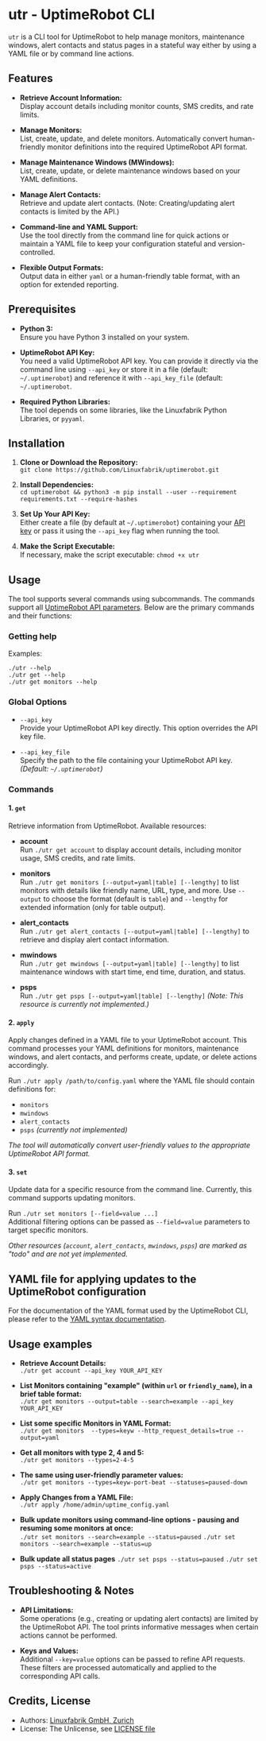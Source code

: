 # utr - UptimeRobot CLI

`utr` is a CLI tool for UptimeRobot to help manage monitors, maintenance windows, alert contacts and status pages in a stateful way either by using a YAML file or by command line actions.


## Features

- **Retrieve Account Information:**  
  Display account details including monitor counts, SMS credits, and rate limits.

- **Manage Monitors:**  
  List, create, update, and delete monitors. Automatically convert human-friendly monitor definitions into the required UptimeRobot API format.

- **Manage Maintenance Windows (MWindows):**  
  List, create, update, or delete maintenance windows based on your YAML definitions.

- **Manage Alert Contacts:**  
  Retrieve and update alert contacts. (Note: Creating/updating alert contacts is limited by the API.)

- **Command-line and YAML Support:**  
  Use the tool directly from the command line for quick actions or maintain a YAML file to keep your configuration stateful and version-controlled.

- **Flexible Output Formats:**  
  Output data in either `yaml` or a human-friendly table format, with an option for extended reporting.


## Prerequisites

- **Python 3:**  
  Ensure you have Python 3 installed on your system.

- **UptimeRobot API Key:**  
  You need a valid UptimeRobot API key. You can provide it directly via the command line using `--api_key` or store it in a file (default: `~/.uptimerobot`) and reference it with `--api_key_file` (default: `~/.uptimerobot`.

- **Required Python Libraries:**  
  The tool depends on some libraries, like the Linuxfabrik Python Libraries, or `pyyaml`.


## Installation

1. **Clone or Download the Repository:**  
   `git clone https://github.com/Linuxfabrik/uptimerobot.git`

2. **Install Dependencies:**  
  `cd uptimerobot && python3 -m pip install --user --requirement requirements.txt --require-hashes`

3. **Set Up Your API Key:**  
  Either create a file (by default at `~/.uptimerobot`) containing your [API key](https://dashboard.uptimerobot.com/integrations) or pass it using the `--api_key` flag when running the tool.

4. **Make the Script Executable:**  
  If necessary, make the script executable: `chmod +x utr`


## Usage

The tool supports several commands using subcommands. The commands support all [UptimeRobot API parameters](https://uptimerobot.com/api/). Below are the primary commands and their functions:


### Getting help

Examples:

    ./utr --help
    ./utr get --help
    ./utr get monitors --help


### Global Options

- `--api_key`  
  Provide your UptimeRobot API key directly. This option overrides the API key file.

- `--api_key_file`  
  Specify the path to the file containing your UptimeRobot API key. *(Default: `~/.uptimerobot`)*


### Commands

#### 1. `get`

Retrieve information from UptimeRobot. Available resources:

- **account**  
  Run `./utr get account` to display account details, including monitor usage, SMS credits, and rate limits.

- **monitors**  
  Run `./utr get monitors [--output=yaml|table] [--lengthy]` to list monitors with details like friendly name, URL, type, and more. Use `--output` to choose the format (default is `table`) and `--lengthy` for extended information (only for table output).

- **alert_contacts**  
  Run `./utr get alert_contacts [--output=yaml|table] [--lengthy]` to retrieve and display alert contact information.

- **mwindows**  
  Run `./utr get mwindows [--output=yaml|table] [--lengthy]` to list maintenance windows with start time, end time, duration, and status.

- **psps**  
  Run `./utr get psps [--output=yaml|table] [--lengthy]` *(Note: This resource is currently not implemented.)*


#### 2. `apply`

Apply changes defined in a YAML file to your UptimeRobot account. This command processes your YAML definitions for monitors, maintenance windows, and alert contacts, and performs create, update, or delete actions accordingly.

Run `./utr apply /path/to/config.yaml` where the YAML file should contain definitions for:
- `monitors`
- `mwindows`
- `alert_contacts`
- `psps` *(currently not implemented)*

*The tool will automatically convert user-friendly values to the appropriate UptimeRobot API format.*


#### 3. `set`

Update data for a specific resource from the command line. Currently, this command supports updating monitors.

Run `./utr set monitors [--field=value ...]`  
Additional filtering options can be passed as `--field=value` parameters to target specific monitors.

*Other resources (`account`, `alert_contacts`, `mwindows`, `psps`) are marked as "todo" and are not yet implemented.*


## YAML file for applying updates to the UptimeRobot configuration

For the documentation of the YAML format used by the UptimeRobot CLI, please refer to the [YAML syntax documentation](yaml.md).


## Usage examples

- **Retrieve Account Details:**  
  `./utr get account --api_key YOUR_API_KEY`

- **List Monitors containing "example" (within `url` or `friendly_name`), in a brief table format:**  
  `./utr get monitors --output=table --search=example --api_key YOUR_API_KEY`

- **List some specific Monitors in YAML Format:**  
  `./utr get monitors  --types=keyw --http_request_details=true --output=yaml`

- **Get all monitors with type 2, 4 and 5:**  
  `./utr get monitors --types=2-4-5`

- **The same using user-friendly parameter values:**  
  `./utr get monitors --types=keyw-port-beat --statuses=paused-down`

- **Apply Changes from a YAML File:**  
  `./utr apply /home/admin/uptime_config.yaml`

- **Bulk update monitors using command-line options - pausing and resuming some monitors at once:**  
  `./utr set monitors --search=example --status=paused`
  `./utr set monitors --search=example --status=up`

- **Bulk update all status pages**
  `./utr set psps --status=paused`
  `./utr set psps --status=active`


## Troubleshooting & Notes

- **API Limitations:**  
  Some operations (e.g., creating or updating alert contacts) are limited by the UptimeRobot API. The tool prints informative messages when certain actions cannot be performed.

- **Keys and Values:**  
  Additional `--key=value` options can be passed to refine API requests. These filters are processed automatically and applied to the corresponding API calls.


## Credits, License

* Authors: [Linuxfabrik GmbH, Zurich](https://www.linuxfabrik.ch)
* License: The Unlicense, see [LICENSE file](https://unlicense.org/)
